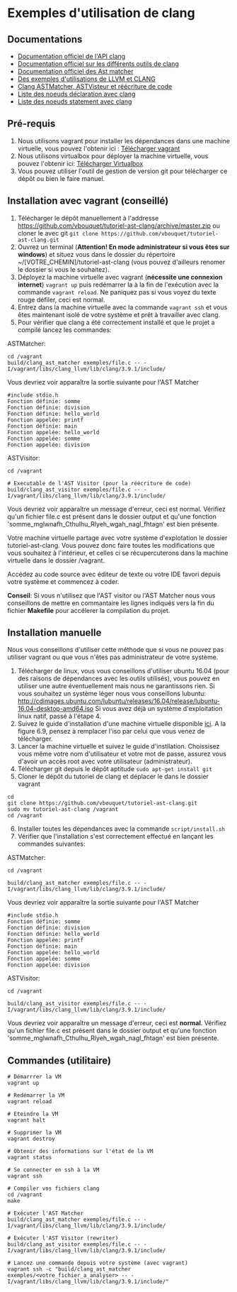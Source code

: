 # Exemples d'utilisation de clang

## Documentations
- [Documentation officiel de l'API clang](https://clang.llvm.org/doxygen/namespaceclang.html#details)
- [Documentation officiel sur les différents outils de clang](https://clang.llvm.org/docs/index.html)
- [Documentation officiel des Ast matcher](http://clang.llvm.org/docs/LibASTMatchersReference.html)
- [Des exemples d'utilisations de LLVM et CLANG](https://github.com/eliben/llvm-clang-samples)
- [Clang ASTMatcher, ASTVisteur et réécriture de code](https://eli.thegreenplace.net/2014/07/29/ast-matchers-and-clang-refactoring-tools)
- [Liste des noeuds déclaration avec clang](https://clang.llvm.org/doxygen/classclang_1_1Decl.html)
- [Liste des noeuds statement avec clang](https://clang.llvm.org/doxygen/classclang_1_1Stmt.html)

## Pré-requis
1. Nous utilisons vagrant pour installer les dépendances dans une machine virtuelle, vous pouvez l'obtenir ici : [Télécharger vagrant](https://www.vagrantup.com/downloads.html)
2. Nous utilisons virtualbox pour déployer la machine virtuelle, vous pouvez l'obtenir ici: [Télécharger Virtualbox](https://www.virtualbox.org/wiki/Downloads)
3. Vous pouvez utiliser l'outil de gestion de version git pour télécharger ce dépôt ou bien le faire manuel.

## Installation avec vagrant (conseillé)
1. Télécharger le dépôt manuellement à l'addresse https://github.com/vbouquet/tutoriel-ast-clang/archive/master.zip ou cloner le avec git ```git clone https://github.com/vbouquet/tutoriel-ast-clang.git```
2. Ouvrez un terminal (**Attention! En mode administrateur si vous êtes sur windows**) et situez vous dans le dossier du répertoire ~/[VOTRE_CHEMIN]/tutoriel-ast-clang (vous pouvez d'ailleurs renomer le dossier si vous le souhaitez).
3. Déployez la machine virtuelle avec vagrant (**nécessite une connexion internet**) ```vagrant up``` puis redémarrer la à la fin de l'exécution avec la commande ```vagrant reload```. Ne paniquez pas si vous voyez du texte rouge défiler, ceci est normal.
4. Entrez dans la machine virtuelle avec la commande ```vagrant ssh``` et vous êtes maintenant isolé de votre système et prêt à travailler avec clang.
5. Pour vérifier que clang a été correctement installé et que le projet a compilé lancez les commandes:

ASTMatcher:
```
cd /vagrant
build/clang_ast_matcher exemples/file.c -- -I/vagrant/libs/clang_llvm/lib/clang/3.9.1/include/
```

Vous devriez voir apparaître la sortie suivante pour l'AST Matcher
```
#include stdio.h
Fonction définie: somme
Fonction définie: division
Fonction définie: hello_world
Fonction appelée: printf
Fonction définie: main
Fonction appelée: hello_world
Fonction appelée: somme
Fonction appelée: division
```

ASTVisitor:
```
cd /vagrant

# Executable de l'AST Visitor (pour la réécriture de code)
build/clang_ast_visitor exemples/file.c -- -I/vagrant/libs/clang_llvm/lib/clang/3.9.1/include/
```

Vous devriez voir apparaître un message d'erreur, ceci est normal. Vérifiez qu'un fichier file.c est présent dans le dossier output et qu'une fonction 'somme_mglwnafh_Cthulhu_Rlyeh_wgah_nagl_fhtagn' est bien présente.

Votre machine virtuelle partage avec votre système d'explotation le dossier tutoriel-ast-clang. Vous pouvez donc faire toutes les modifications que vous souhaitez à l'intérieur, et celles ci se récupercuterons dans la machine virtuelle dans le dossier /vagrant.

Accédez au code source avec éditeur de texte ou votre IDE favori depuis votre système et commencez à coder.

**Conseil**: Si vous n'utilisez que l'AST visitor ou l'AST Matcher nous vous conseillons de mettre en commantaire les lignes indiqués vers la fin du fichier **Makefile** pour accélerer la compilation du projet.

## Installation manuelle

Nous vous conseillons d'utiliser cette méthode que si vous ne pouvez pas utiliser vagrant ou que vous n'êtes pas administrateur de votre système.
1. Télécharger de linux, vous vous conseillons d'utiliser ubuntu 16.04 (pour des raisons de dépendances avec les outils utilisés), vous pouvez en utiliser une autre éventuellement mais nous ne garantissons rien.
Si vous souhaitez un système léger nous vous conseillons lubuntu: http://cdimages.ubuntu.com/lubuntu/releases/16.04/release/lubuntu-16.04-desktop-amd64.iso
Si vous avez déjà un système d'exploitation linux natif, passé à l'étape 4.
2. Suivez le guide d'installation d'une machine virtuelle disponible [ici](https://docs.oracle.com/cd/E26217_01/E35193/html/qs-create-vm.html). A la figure 6.9, pensez à remplacer l'iso par celui que vous venez de télécharger.
3. Lancer la machine virtuelle et suivez le guide d'instllation. Choissisez vous même votre nom d'utilisateur et votre mot de passe, assurez vous d'avoir un accès root avec votre utilisateur (administrateur).
4. Télécharger git depuis le dépôt aptitude ```sudo apt-get install git ```
5. Cloner le dépôt du tutoriel de clang et déplacer le dans le dossier vagrant
```
cd
git clone https://github.com/vbouquet/tutoriel-ast-clang.git
sudo mv tutoriel-ast-clang /vagrant
cd /vagrant
```
6. Installer toutes les dépendances avec la commande ```script/install.sh```
7. Vérifier que l'installation s'est correctement effectué en lançant les commandes suivantes:

ASTMatcher:
```
cd /vagrant

build/clang_ast_matcher exemples/file.c -- -I/vagrant/libs/clang_llvm/lib/clang/3.9.1/include/
```

Vous devriez voir apparaître la sortie suivante pour l'AST Matcher
```
#include stdio.h
Fonction définie: somme
Fonction définie: division
Fonction définie: hello_world
Fonction appelée: printf
Fonction définie: main
Fonction appelée: hello_world
Fonction appelée: somme
Fonction appelée: division
```

ASTVisitor:
```
cd /vagrant

build/clang_ast_visitor exemples/file.c -- -I/vagrant/libs/clang_llvm/lib/clang/3.9.1/include/
```

Vous devriez voir apparaître un message d'erreur, ceci est **normal**. Vérifiez qu'un fichier file.c est présent dans le dossier output et qu'une fonction 'somme_mglwnafh_Cthulhu_Rlyeh_wgah_nagl_fhtagn' est bien présente.

## Commandes (utilitaire)

```
# Démarrrer la VM
vagrant up

# Redémarrer la VM
vagrant reload

# Eteindre la VM
vagrant halt

# Supprimer la VM
vagrant destroy

# Obtenir des informations sur l'état de la VM
vagrant status

# Se connecter en ssh à la VM
vagrant ssh

# Compiler vos fichiers clang
cd /vagrant
make

# Exécuter l'AST Matcher
build/clang_ast_matcher exemples/file.c -- -I/vagrant/libs/clang_llvm/lib/clang/3.9.1/include/

# Exécuter l'AST Visitor (rewriter)
build/clang_ast_visitor exemples/file.c -- -I/vagrant/libs/clang_llvm/lib/clang/3.9.1/include/

# Lancez une commande depuis votre système (avec vagrant)
vagrant ssh -c "build/clang_ast_matcher exemples/<votre_fichier_a_analyser> -- -I/vagrant/libs/clang_llvm/lib/clang/3.9.1/include/"
```
